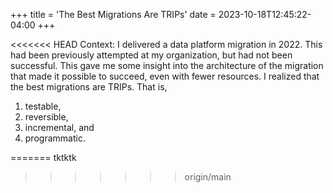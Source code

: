 +++
title = 'The Best Migrations Are TRIPs'
date = 2023-10-18T12:45:22-04:00
+++

<<<<<<< HEAD
Context: I delivered a data platform migration in 2022. This had been previously attempted at my organization, but had not been successful. This gave me some insight into the architecture of the migration that made it possible to succeed, even with fewer resources. I realized that the best migrations are TRIPs. That is,

1. testable,
2. reversible,
3. incremental, and
4. programmatic.

=======
tktktk
>>>>>>> origin/main
